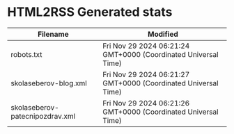 # HTML2RSS Generated stats

| Filename | Modified |
| -------- | -------- |
| robots.txt | Fri Nov 29 2024 06:21:24 GMT+0000 (Coordinated Universal Time) |
| skolaseberov-blog.xml | Fri Nov 29 2024 06:21:27 GMT+0000 (Coordinated Universal Time) |
| skolaseberov-patecnipozdrav.xml | Fri Nov 29 2024 06:21:26 GMT+0000 (Coordinated Universal Time) |
